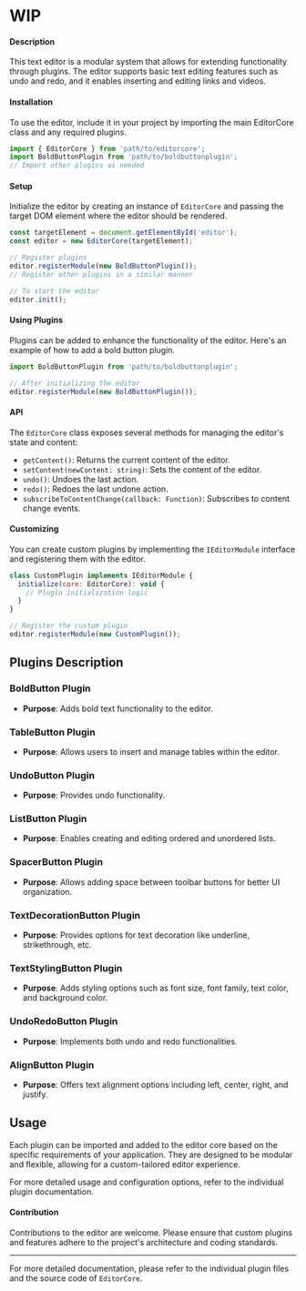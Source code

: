 # WIP

#### Description

This text editor is a modular system that allows for extending functionality through plugins. The editor supports basic text editing features such as undo and redo, and it enables inserting and editing links and videos.

#### Installation

To use the editor, include it in your project by importing the main EditorCore class and any required plugins.

```javascript
import { EditorCore } from 'path/to/editorcore';
import BoldButtonPlugin from 'path/to/boldbuttonplugin';
// Import other plugins as needed
```

#### Setup

Initialize the editor by creating an instance of `EditorCore` and passing the target DOM element where the editor should be rendered.

```javascript
const targetElement = document.getElementById('editor');
const editor = new EditorCore(targetElement);

// Register plugins
editor.registerModule(new BoldButtonPlugin());
// Register other plugins in a similar manner

// To start the editor
editor.init();
```

#### Using Plugins

Plugins can be added to enhance the functionality of the editor. Here's an example of how to add a bold button plugin.

```javascript
import BoldButtonPlugin from 'path/to/boldbuttonplugin';

// After initializing the editor
editor.registerModule(new BoldButtonPlugin());
```

#### API

The `EditorCore` class exposes several methods for managing the editor's state and content:

- `getContent()`: Returns the current content of the editor.
- `setContent(newContent: string)`: Sets the content of the editor.
- `undo()`: Undoes the last action.
- `redo()`: Redoes the last undone action.
- `subscribeToContentChange(callback: Function)`: Subscribes to content change events.

#### Customizing

You can create custom plugins by implementing the `IEditorModule` interface and registering them with the editor.

```javascript
class CustomPlugin implements IEditorModule {
  initialize(core: EditorCore): void {
    // Plugin initialization logic
  }
}

// Register the custom plugin
editor.registerModule(new CustomPlugin());
```

## Plugins Description

### BoldButton Plugin
- **Purpose**: Adds bold text functionality to the editor.

### TableButton Plugin
- **Purpose**: Allows users to insert and manage tables within the editor.

### UndoButton Plugin
- **Purpose**: Provides undo functionality.

### ListButton Plugin
- **Purpose**: Enables creating and editing ordered and unordered lists.

### SpacerButton Plugin
- **Purpose**: Allows adding space between toolbar buttons for better UI organization.

### TextDecorationButton Plugin
- **Purpose**: Provides options for text decoration like underline, strikethrough, etc.

### TextStylingButton Plugin
- **Purpose**: Adds styling options such as font size, font family, text color, and background color.

### UndoRedoButton Plugin
- **Purpose**: Implements both undo and redo functionalities.

### AlignButton Plugin
- **Purpose**: Offers text alignment options including left, center, right, and justify.

## Usage
Each plugin can be imported and added to the editor core based on the specific requirements of your application. They are designed to be modular and flexible, allowing for a custom-tailored editor experience.

For more detailed usage and configuration options, refer to the individual plugin documentation.


#### Contribution

Contributions to the editor are welcome. Please ensure that custom plugins and features adhere to the project's architecture and coding standards.

---

For more detailed documentation, please refer to the individual plugin files and the source code of `EditorCore`.
